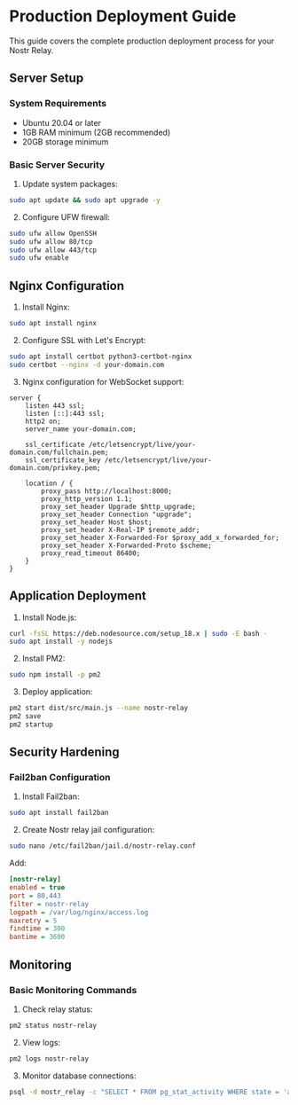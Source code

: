 # Production Deployment Guide

This guide covers the complete production deployment process for your Nostr Relay.

## Server Setup

### System Requirements
- Ubuntu 20.04 or later
- 1GB RAM minimum (2GB recommended)
- 20GB storage minimum

### Basic Server Security

1. Update system packages:
```bash
sudo apt update && sudo apt upgrade -y
```

2. Configure UFW firewall:
```bash
sudo ufw allow OpenSSH
sudo ufw allow 80/tcp
sudo ufw allow 443/tcp
sudo ufw enable
```

## Nginx Configuration

1. Install Nginx:
```bash
sudo apt install nginx
```

2. Configure SSL with Let's Encrypt:
```bash
sudo apt install certbot python3-certbot-nginx
sudo certbot --nginx -d your-domain.com
```

3. Nginx configuration for WebSocket support:
```nginx
server {
    listen 443 ssl;
    listen [::]:443 ssl;
    http2 on;
    server_name your-domain.com;

    ssl_certificate /etc/letsencrypt/live/your-domain.com/fullchain.pem;
    ssl_certificate_key /etc/letsencrypt/live/your-domain.com/privkey.pem;

    location / {
        proxy_pass http://localhost:8000;
        proxy_http_version 1.1;
        proxy_set_header Upgrade $http_upgrade;
        proxy_set_header Connection "upgrade";
        proxy_set_header Host $host;
        proxy_set_header X-Real-IP $remote_addr;
        proxy_set_header X-Forwarded-For $proxy_add_x_forwarded_for;
        proxy_set_header X-Forwarded-Proto $scheme;
        proxy_read_timeout 86400;
    }
}
```

## Application Deployment

1. Install Node.js:
```bash
curl -fsSL https://deb.nodesource.com/setup_18.x | sudo -E bash -
sudo apt install -y nodejs
```

2. Install PM2:
```bash
sudo npm install -p pm2
```

3. Deploy application:
```bash
pm2 start dist/src/main.js --name nostr-relay
pm2 save
pm2 startup
```

## Security Hardening

### Fail2ban Configuration

1. Install Fail2ban:
```bash
sudo apt install fail2ban
```

2. Create Nostr relay jail configuration:
```bash
sudo nano /etc/fail2ban/jail.d/nostr-relay.conf
```

Add:
```ini
[nostr-relay]
enabled = true
port = 80,443
filter = nostr-relay
logpath = /var/log/nginx/access.log
maxretry = 5
findtime = 300
bantime = 3600
```

## Monitoring

### Basic Monitoring Commands

1. Check relay status:
```bash
pm2 status nostr-relay
```

2. View logs:
```bash
pm2 logs nostr-relay
```

3. Monitor database connections:
```bash
psql -d nostr_relay -c "SELECT * FROM pg_stat_activity WHERE state = 'active';"
```
